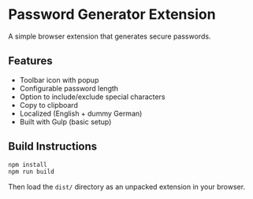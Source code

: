 # Password Generator Extension

A simple browser extension that generates secure passwords.

## Features

- Toolbar icon with popup
- Configurable password length
- Option to include/exclude special characters
- Copy to clipboard
- Localized (English + dummy German)
- Built with Gulp (basic setup)

## Build Instructions

```bash
npm install
npm run build
```

Then load the `dist/` directory as an unpacked extension in your browser.
